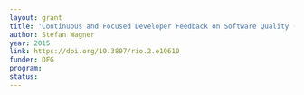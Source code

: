 ```yaml
---
layout: grant
title: 'Continuous and Focused Developer Feedback on Software Quality (CoFoDeF)'
author: Stefan Wagner
year: 2015
link: https://doi.org/10.3897/rio.2.e10610
funder: DFG
program: 
status:
---
```

